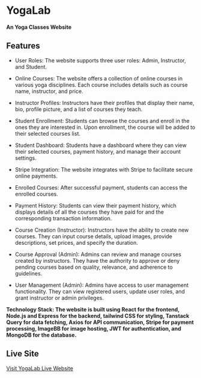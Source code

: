 # YogaLab

**An Yoga Classes Website**

## Features
* User Roles: The website supports three user roles: Admin, Instructor, and Student.

* Online Courses: The website offers a collection of online courses in various yoga disciplines. Each course includes details such as course name, instructor, and price.

* Instructor Profiles: Instructors have their profiles that display their name, bio, profile picture, and a list of courses they teach.

* Student Enrollment: Students can browse the courses and enroll in the ones they are interested in. Upon enrollment, the course will be added to their selected courses list.

* Student Dashboard: Students have a dashboard where they can view their selected courses, payment history, and manage their account settings.

* Stripe Integration: The website integrates with Stripe to facilitate secure online payments. 

* Enrolled Courses: After successful payment, students can access the enrolled courses.

* Payment History: Students can view their payment history, which displays details of all the courses they have paid for and the corresponding transaction information.

* Course Creation (Instructor): Instructors have the ability to create new courses. They can input course details, upload images, provide descriptions, set prices, and specify the duration.

* Course Approval (Admin): Admins can review and manage courses created by instructors. They have the authority to approve or deny pending courses based on quality, relevance, and adherence to guidelines.

* User Management (Admin): Admins have access to user management functionality. They can view registered users, update user roles, and grant instructor or admin privileges.

**Technology Stack: The website is built using React for the frontend, Node.js and Express for the backend, tailwind CSS for styling, Tanstack Query for data fetching, Axios for API communication, Stripe for payment processing, ImageBB for image hosting, JWT for authentication, and MongoDB for the database.**

## Live Site
[Visit YogaLab Live Website](https://yoga-lab-16ef6.web.app)